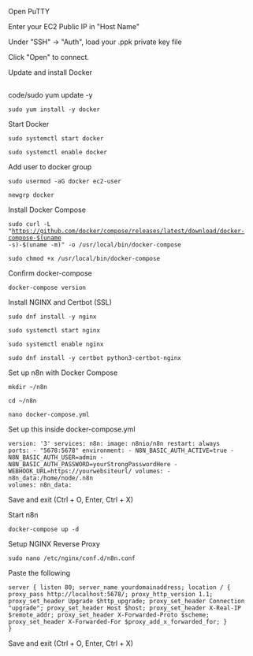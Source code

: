 Open PuTTY

Enter your EC2 Public IP in "Host Name"

Under "SSH" -> "Auth", load your .ppk private key file

Click "Open" to connect.

Update and install Docker

##
<tab><tab>code/sudo yum update -y</tab></tab>

<code>sudo yum install -y docker</code>

Start Docker

<code>sudo systemctl start docker</code>

<code>sudo systemctl enable docker</code>

Add user to docker group

<code>sudo usermod -aG docker ec2-user</code>

<code>newgrp docker</code>

Install Docker Compose

<code>sudo curl -L "https://github.com/docker/compose/releases/latest/download/docker-compose-$(uname -s)-$(uname -m)" -o /usr/local/bin/docker-compose</code>

<code>sudo chmod +x /usr/local/bin/docker-compose</code>

Confirm docker-compose

<code>docker-compose version</code>

Install NGINX and Certbot (SSL)

<code>sudo dnf install -y nginx</code>

<code>sudo systemctl start nginx</code>

<code>sudo systemctl enable nginx</code>

<code>sudo dnf install -y certbot python3-certbot-nginx</code>

Set up n8n with Docker Compose

<code>mkdir ~/n8n</code>

<code>cd ~/n8n</code>

<code>nano docker-compose.yml</code>

Set up this inside docker-compose.yml

<code>version: '3'
services:
  n8n:
    image: n8nio/n8n
    restart: always
    ports:
      - "5678:5678"
    environment:
      - N8N_BASIC_AUTH_ACTIVE=true
      - N8N_BASIC_AUTH_USER=admin
      - N8N_BASIC_AUTH_PASSWORD=yourStrongPasswordHere
      - WEBHOOK_URL=https://yourwebsiteurl/
    volumes:
      - n8n_data:/home/node/.n8n
volumes:
  n8n_data:</code>

Save and exit (Ctrl + O, Enter, Ctrl + X)

Start n8n

<code>docker-compose up -d</code>

Setup NGINX Reverse Proxy

<code>sudo nano /etc/nginx/conf.d/n8n.conf</code>

Paste the following

<code>server {
    listen 80;
    server_name yourdomainaddress;
    location / {
        proxy_pass http://localhost:5678/;
        proxy_http_version 1.1;
        proxy_set_header Upgrade $http_upgrade;
        proxy_set_header Connection "upgrade";
        proxy_set_header Host $host;
        proxy_set_header X-Real-IP $remote_addr;
        proxy_set_header X-Forwarded-Proto $scheme;
        proxy_set_header X-Forwarded-For $proxy_add_x_forwarded_for;
    }
}</code>

Save and exit (Ctrl + O, Enter, Ctrl + X)




